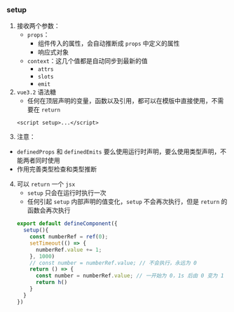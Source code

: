 ### setup
1. 接收两个参数：
    - `props`：
      - 组件传入的属性，会自动推断成 `props` 中定义的属性
      - 响应式对象
    - `context`：这几个值都是自动同步到最新的值
      - `attrs`
      - `slots`
      - `emit`
2. `vue3.2` 语法糖
    - 任何在顶层声明的变量，函数以及引用，都可以在模版中直接使用，不需要在 `return`
    ```vue
    <script setup>...</script>
    ```
3. 注意：
  - `definedProps` 和 `definedEmits` 要么使用运行时声明，要么使用类型声明，不能两者同时使用
  - 作用完善类型检查和类型推断
4. 可以 `return` 一个 `jsx`
    - `setup` 只会在运行时执行一次
    - 任何引起 `setup` 内部声明的值变化，`setup` 不会再次执行，但是 `return` 的函数会再次执行
    ```ts
    export default defineComponent({
      setup(){
        const numberRef = ref(0);
        setTimeout(() => {
          numberRef.value += 1;
        }, 1000)
        // const number = numberRef.value; // 不会执行，永远为 0
        return () => {
          const number = numberRef.value; // 一开始为 0，1s 后由 0 变为 1
          return h()
        }
      }
    })
    ```
